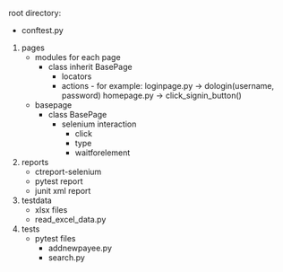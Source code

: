 root directory:
* conftest.py
1. pages
    * modules for each page
        * class inherit BasePage
            * locators
            * actions - for example: loginpage.py -> dologin(username, password) 
                        homepage.py -> click_signin_button()
    * basepage
        * class BasePage
            * selenium interaction
                * click
                * type
                * waitforelement
2. reports 
    * ctreport-selenium
    * pytest report
    * junit xml report
3. testdata
    * xlsx files
    * read_excel_data.py
4. tests
    * pytest files
        * addnewpayee.py
        * search.py